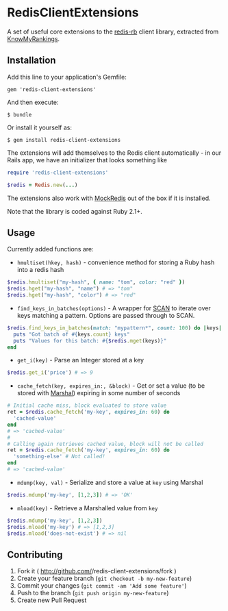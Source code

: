 # RedisClientExtensions

A set of useful core extensions to the [redis-rb](https://github.com/redis/redis-rb) client library, extracted from
[KnowMyRankings](https://www.knowmyrankings.com/).




## Installation

Add this line to your application's Gemfile:

    gem 'redis-client-extensions'

And then execute:

    $ bundle

Or install it yourself as:

    $ gem install redis-client-extensions


The extensions will add themselves to the Redis client automatically - in our Rails app, we have
an initializer that looks something like

```ruby
require 'redis-client-extensions'

$redis = Redis.new(...)
```

The extensions also work with [MockRedis](https://github.com/causes/mock_redis) out of the box
if it is installed.

Note that the library is coded against Ruby 2.1+.

## Usage

Currently added functions are:

- `hmultiset(hkey, hash)` - convenience method for storing a Ruby hash into a redis hash

```ruby
$redis.hmultiset("my-hash", { name: "tom", color: "red" })
$redis.hget("my-hash", "name") # => "tom"
$redis.hget("my-hash", "color") # => "red"
```

- `find_keys_in_batches(options)` - A wrapper for [SCAN](http://redis.io/commands/scan) to iterate over keys matching a pattern.
  Options are passed through to SCAN.

```ruby
$redis.find_keys_in_batches(match: "mypattern*", count: 100) do |keys|
  puts "Got batch of #{keys.count} keys"
  puts "Values for this batch: #{$redis.mget(keys)}"
end
```

- `get_i(key)` - Parse an Integer stored at a key

```ruby
$redis.get_i('price') # => 9
```

- `cache_fetch(key, expires_in:, &block)` - Get or set a value (to be stored with [Marshal](http://www.ruby-doc.org/core-2.1.2/Marshal.html)) expiring in some number of seconds

```ruby
# Initial cache miss, block evaluated to store value
ret = $redis.cache_fetch('my-key', expires_in: 60) do
  'cached-value'
end
# => 'cached-value'
#
# Calling again retrieves cached value, block will not be called
ret = $redis.cache_fetch('my-key', expires_in: 60) do
  'something-else' # Not called!
end
# => 'cached-value'
```

- `mdump(key, val)` - Serialize and store a value at `key` using Marshal

```ruby
$redis.mdump('my-key', [1,2,3]) # => 'OK'
```

- `mload(key)` - Retrieve a Marshalled value from `key`

```ruby
$redis.mdump('my-key', [1,2,3])
$redis.mload('my-key') # => [1,2,3]
$redis.mload('does-not-exist') # => nil
```


## Contributing

1. Fork it ( http://github.com/<my-github-username>/redis-client-extensions/fork )
2. Create your feature branch (`git checkout -b my-new-feature`)
3. Commit your changes (`git commit -am 'Add some feature'`)
4. Push to the branch (`git push origin my-new-feature`)
5. Create new Pull Request
